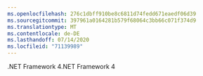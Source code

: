 ```yaml
---
ms.openlocfilehash: 276c1dbff910be8c6811d74fedd671eaedf06d39
ms.sourcegitcommit: 397961a0164281b579f68064c3bb66c071f374d9
ms.translationtype: MT
ms.contentlocale: de-DE
ms.lasthandoff: 07/14/2020
ms.locfileid: "71139989"
---
```

<span data-ttu-id="bdf17-101">.NET Framework 4</span><span class="sxs-lookup"><span data-stu-id="bdf17-101">.NET Framework 4</span></span>